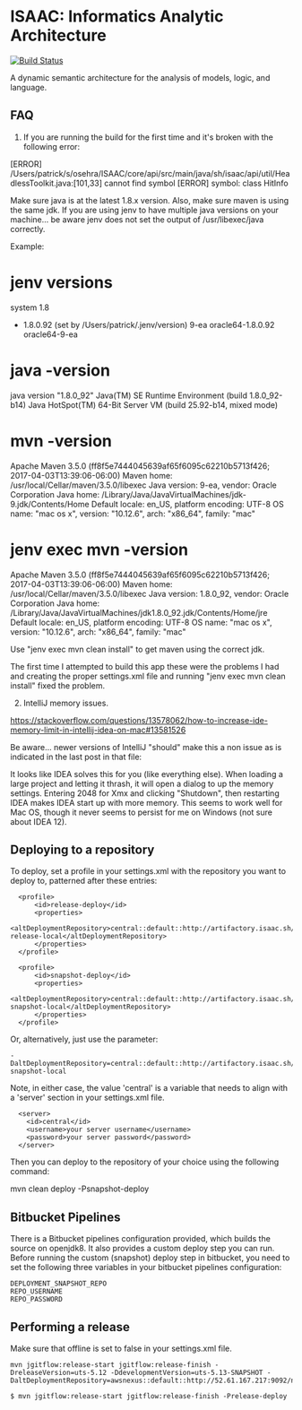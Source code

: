 ISAAC: Informatics Analytic Architecture
======================

[![Build Status](https://travis-ci.org/OSEHRA/ISAAC.svg?branch=develop)](https://travis-ci.org/OSEHRA/ISAAC)

A dynamic semantic architecture for the analysis of models, logic, and language.


## FAQ

1) If you are running the build for the first time and it's broken with the following error:

[ERROR] /Users/patrick/s/osehra/ISAAC/core/api/src/main/java/sh/isaac/api/util/HeadlessToolkit.java:[101,33] cannot find symbol
[ERROR]   symbol:   class HitInfo

Make sure java is at the latest 1.8.x version.  Also, make sure maven is using the same jdk.  If you are using jenv to have multiple java versions on your machine... be aware jenv does not set the output of /usr/libexec/java correctly.

Example:

# jenv versions
  system
  1.8
* 1.8.0.92 (set by /Users/patrick/.jenv/version)
  9-ea
  oracle64-1.8.0.92
  oracle64-9-ea

# java -version
java version "1.8.0_92"
Java(TM) SE Runtime Environment (build 1.8.0_92-b14)
Java HotSpot(TM) 64-Bit Server VM (build 25.92-b14, mixed mode)

# mvn -version
Apache Maven 3.5.0 (ff8f5e7444045639af65f6095c62210b5713f426; 2017-04-03T13:39:06-06:00)
Maven home: /usr/local/Cellar/maven/3.5.0/libexec
Java version: 9-ea, vendor: Oracle Corporation
Java home: /Library/Java/JavaVirtualMachines/jdk-9.jdk/Contents/Home
Default locale: en_US, platform encoding: UTF-8
OS name: "mac os x", version: "10.12.6", arch: "x86_64", family: "mac"

# jenv exec mvn -version
Apache Maven 3.5.0 (ff8f5e7444045639af65f6095c62210b5713f426; 2017-04-03T13:39:06-06:00)
Maven home: /usr/local/Cellar/maven/3.5.0/libexec
Java version: 1.8.0_92, vendor: Oracle Corporation
Java home: /Library/Java/JavaVirtualMachines/jdk1.8.0_92.jdk/Contents/Home/jre
Default locale: en_US, platform encoding: UTF-8
OS name: "mac os x", version: "10.12.6", arch: "x86_64", family: "mac"


Use "jenv exec mvn clean install" to get maven using the correct jdk.

The first time I attempted to build this app these were the problems I had and creating the proper settings.xml file and running "jenv exec mvn clean install" fixed the problem.

2) IntelliJ memory issues.

https://stackoverflow.com/questions/13578062/how-to-increase-ide-memory-limit-in-intellij-idea-on-mac#13581526

Be aware... newer versions of IntelliJ "should" make this a non issue as is indicated in the last post in that file:

It looks like IDEA solves this for you (like everything else). When loading a large project and letting it thrash, it will open a dialog to up the memory settings. Entering 2048 for Xmx and clicking "Shutdown", then restarting IDEA makes IDEA start up with more memory. This seems to work well for Mac OS, though it never seems to persist for me on Windows (not sure about IDEA 12).




## Deploying to a repository
To deploy, set a profile in your settings.xml with the repository you want to deploy to, 
patterned after these entries:



```
  <profile>
      <id>release-deploy</id>
      <properties>
        <altDeploymentRepository>central::default::http://artifactory.isaac.sh/artifactory/libs-release-local</altDeploymentRepository>
      </properties>
  </profile>

  <profile>
      <id>snapshot-deploy</id>
      <properties>
         <altDeploymentRepository>central::default::http://artifactory.isaac.sh/artifactory/libs-snapshot-local</altDeploymentRepository>
      </properties>
  </profile>

```

Or, alternatively, just use the parameter: 
```
-DaltDeploymentRepository=central::default::http://artifactory.isaac.sh/artifactory/libs-snapshot-local

```
Note, in either case, the value 'central' is a variable that needs to align with a 'server' section in your settings.xml file.
```
  <server>
    <id>central</id>
    <username>your server username</username>
    <password>your server password</password>
  </server>
```

Then you can deploy to the repository of your choice using the following command:  

mvn clean deploy -Psnapshot-deploy

## Bitbucket Pipelines 
There is a Bitbucket pipelines configuration provided, which builds the source on openjdk8.  It also provides a custom deploy step you can run.
Before running the custom (snapshot) deploy step in bitbucket, you need to set the following three variables in your bitbucket pipelines configuration:
```
DEPLOYMENT_SNAPSHOT_REPO
REPO_USERNAME
REPO_PASSWORD
```

## Performing a release

Make sure that offline is set to false in your settings.xml file. 
```
mvn jgitflow:release-start jgitflow:release-finish -DreleaseVersion=uts-5.12 -DdevelopmentVersion=uts-5.13-SNAPSHOT -DaltDeploymentRepository=awsnexus::default::http://52.61.167.217:9092/nexus/content/repositories/releases

$ mvn jgitflow:release-start jgitflow:release-finish -Prelease-deploy
```
